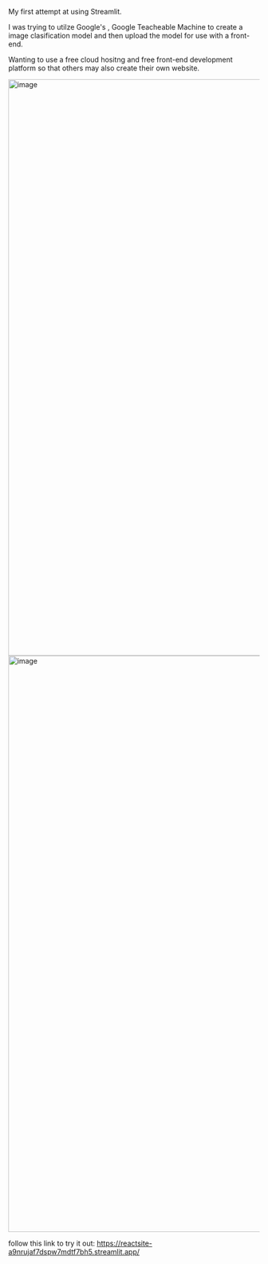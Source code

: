 My first attempt at using Streamlit.

I was trying to utilze Google's , Google Teacheable Machine to create a image clasification model
and then upload the model for use with a front-end. 

Wanting to use a free cloud hositng and free front-end development platform so that others may also create their own website. 

<img width="1920" height="1152" alt="image" src="https://github.com/user-attachments/assets/f1c536cf-957e-4890-b60e-64514d40ff8d" />

<img width="1920" height="1152" alt="image" src="https://github.com/user-attachments/assets/0062a020-409f-49db-836e-ab869d2e4850" />


follow this link to try it out:
https://reactsite-a9nrujaf7dspw7mdtf7bh5.streamlit.app/
